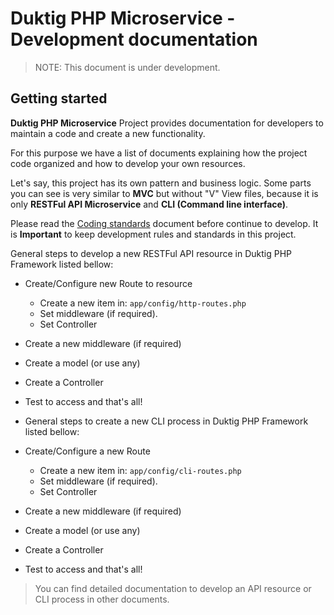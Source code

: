 # Duktig PHP Microservice - Development documentation

>NOTE: This document is under development.

## Getting started

**Duktig PHP Microservice** Project provides documentation for developers to maintain a code and create a new functionality.

For this purpose we have a list of documents explaining how the project code organized and how to develop your own resources.

Let's say, this project has its own pattern and business logic. Some parts you can see is very similar to **MVC** but without "V" View files, because it is only **RESTFul API Microservice** and **CLI (Command line interface)**.

Please read the [Coding standards](overview/coding-standards.md) document before continue to develop. 
It is **Important** to keep development rules and standards in this project.

General steps to develop a new RESTFul API resource in Duktig PHP Framework listed bellow:

- Create/Configure new Route to resource
    - Create a new item in: `app/config/http-routes.php`
    - Set middleware (if required).
    - Set Controller
- Create a new middleware (if required)
- Create a model (or use any)
- Create a Controller
- Test to access and that's all!

- General steps to create a new CLI process in Duktig PHP Framework listed bellow:

- Create/Configure a new Route 
    - Create a new item in: `app/config/cli-routes.php`
    - Set middleware (if required).
    - Set Controller
- Create a new middleware (if required)
- Create a model (or use any)
- Create a Controller
- Test to access and that's all!

> You can find detailed documentation to develop an API resource or CLI process in other documents.   



